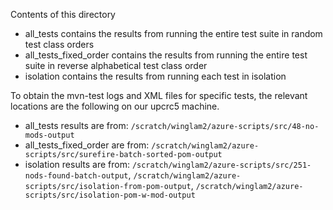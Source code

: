 Contents of this directory
- all_tests contains the results from running the entire test suite in random test class orders
- all_tests_fixed_order contains the results from running the entire test suite in reverse alphabetical test class order
- isolation contains the results from running each test in isolation

To obtain the mvn-test logs and XML files for specific tests, the relevant locations are the following on our upcrc5 machine.
- all_tests results are from: `/scratch/winglam2/azure-scripts/src/48-no-mods-output`
- all_tests_fixed_order are from: `/scratch/winglam2/azure-scripts/src/surefire-batch-sorted-pom-output`
- isolation results are from: `/scratch/winglam2/azure-scripts/src/251-nods-found-batch-output`, `/scratch/winglam2/azure-scripts/src/isolation-from-pom-output`, `/scratch/winglam2/azure-scripts/src/isolation-pom-w-mod-output`

